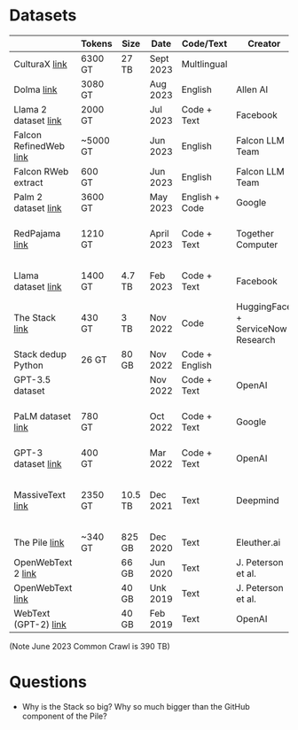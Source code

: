 
# Datasets

|                                                                                                                                                                                                 | Tokens   | Size | Date       | Code/Text      | Creator                           | License             | Notes                                                                                                               |
|-------------------------------------------------------------------------------------------------------------------------------------------------------------------------------------------------|----------|------|------------|----------------|-----------------------------------|---------------------|---------------------------------------------------------------------------------------------------------------------|
| CulturaX [link](https://arxiv.org/pdf/2309.09400.pdf)                                                                                                                                           | 6300 GT  | 27 TB | Sept 2023  | Multlingual    |                                   | Custom              |                                                                                                                     |
| Dolma  [link](https://blog.allenai.org/dolma-3-trillion-tokens-open-llm-corpus-9a0ff4b8da64)                                                                                                    | 3080 GT  |    | Aug 2023   | English        | Allen AI                          | Custom              |
| Llama 2 dataset [link](https://ai.meta.com/research/publications/llama-2-open-foundation-and-fine-tuned-chat-models/)                                                                           | 2000 GT  |    | Jul 2023   | Code + Text    | Facebook                          | Not Public          |                                                                                                                     |
| Falcon RefinedWeb  [link](https://arxiv.org/pdf/2306.01116.pdf)                                                                                                                                 | ~5000 GT |    | Jun 2023   | English        | Falcon LLM Team                   | Not Public          |                                                                                                                     |  
| Falcon RWeb extract                                                                                                                                                                             | 600 GT   |    | Jun 2023   | English        | Falcon LLM Team                   |                     |
| Palm 2 dataset  [link](https://ai.google/discover/palm2/)                                                                                                                                       | 3600 GT  |    | May 2023   | English + Code | Google                            | Not Public          | [link](https://www.cnbc.com/2023/05/16/googles-palm-2-uses-nearly-five-times-more-text-data-than-predecessor.html) | |                  |                                                                                                                    |                                                                                                                   |                                                                                                                   |                                                                                                                    | RedPajama  [link](https://together.ai/blog/redpajama)                                                                       | 1210 GT  |    | April 2023 |                 | Underlying Licenses                                       | "Cleanroom" replication of Llama | 
| RedPajama  [link](https://together.ai/blog/redpajama)                                                                                                                                           | 1210 GT  |    | April 2023 | Code + Text    | Together Computer                 | Underlying Licenses | "Cleanroom replication" of Llama dataset                                                                            |
| Llama dataset  [link](https://research.facebook.com/file/1574548786327032/LLaMA--Open-and-Efficient-Foundation-Language-Models.pdf)                                                             | 1400 GT  | 4.7 TB | Feb 2023   | Code + Text    | Facebook                          | Not Public          | English Text only [Components](LlamaComponents.png)                                                                 |
| The Stack  [link](https://arxiv.org/pdf/2211.15533.pdf)                                                                                                                                         | 430 GT   | 3 TB | Nov 2022   | Code           | HuggingFace + ServiceNow Research |                     | All langs, Permissive license [Components](StackComponents.png)                                                     |
| Stack dedup Python                                                                                                                                                                              | 26 GT    | 80 GB | Nov 2022   | Code + English |                                   |                     | Python only                                                                                                         |
| GPT-3.5 dataset                                                                                                                                                                                 |          |    | Nov 2022   | Code + Text    | OpenAI                            | Not Public          |                                                                                                                     |
| PaLM dataset  [link](https://ai.google/static/documents/palm2techreport.pdf?_gl=1*jep511*_up*MQ..*_ga*MzQwMDY2MDE1LjE2OTU0ODM0Mjk.*_ga_KFG60X3H7K*MTY5NTQ4MzQyOS4xLjAuMTY5NTQ4MzQyOS4wLjAuMA..) | 780 GT   |    | Oct 2022   | Code + Text    | Google                            | Not Public          | 50% tokens "social media convs"                                                                                     |
| GPT-3 dataset  [link](https://arxiv.org/pdf/2005.14165.pdf)                                                                                                                                     | 400 GT   |    | Mar 2022   | Code + Text    | OpenAI                            | Not Public          | [Components](GPT3Components.png)                                                                                    | 
| MassiveText  [link](https://storage.googleapis.com/deepmind-media/research/language-research/Training%20Gopher.pdf)                                                                             | 2350 GT  | 10.5 TB | Dec 2021   | Text           | Deepmind                          | Not Public          | "We do not attempt to filter out low quality" English only                                                          |
| The Pile [link](https://pile.eleuther.ai/)                                                                                                                                                      | ~340 GT  | 825 GB | Dec 2020   | Text           | Eleuther.ai                       |                     | [Components](PileComponents.md)                                                                                     |
| OpenWebText 2  [link](https://github.com/jcpeterson/openwebtext)                                                                                                                                |          | 66 GB | Jun 2020   | Text           | J. Peterson et al.                | GPL 3.0             |                                                                                                                     |                 |  
| OpenWebText  [link](https://github.com/jcpeterson/openwebtext)                                                                                                                                  |          | 40 GB | Unk 2019   | Text           | J. Peterson et al.                | GPL 3.0             | Repl of WebText                                                                                                     | 
| WebText (GPT-2)  [link](https://d4mucfpksywv.cloudfront.net/better-language-models/language_models_are_unsupervised_multitask_learners.pdf)                                                     |          | 40 GB | Feb 2019   | Text           | OpenAI                            | Not Public          | Outbound Reddit links                                                                                               |

(Note June 2023 Common Crawl is 390 TB)


# Questions

* Why is the Stack so big? Why so much bigger than the GitHub component of the Pile?


